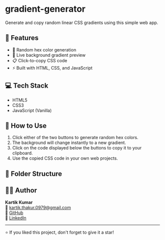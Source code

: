 # gradient-generator

Generate and copy random linear CSS gradients using this simple web app.

## 🚀 Features

- 🔄 Random hex color generation
- 🎨 Live background gradient preview
- 📋 Click-to-copy CSS code
- ⚡ Built with HTML, CSS, and JavaScript

## 💻 Tech Stack

- HTML5
- CSS3
- JavaScript (Vanilla)

## 📂 How to Use

1. Click either of the two buttons to generate random hex colors.
2. The background will change instantly to a new gradient.
3. Click on the code displayed below the buttons to copy it to your clipboard.
4. Use the copied CSS code in your own web projects.

## 📁 Folder Structure

## 🙋‍♂️ Author

**Kartik Kumar**  
📧 kartik.thakur.0979@gmail.com  
🔗 [GitHub](https://github.com/Kartik-pundir7)  
🔗 [LinkedIn](https://www.linkedin.com/in/kartik-pundir-0a7273299)

---

⭐ If you liked this project, don't forget to give it a star!
